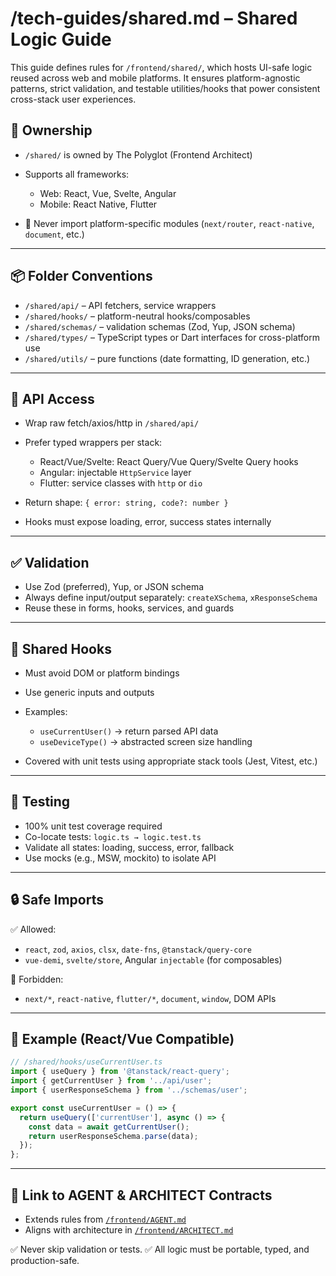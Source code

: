 # /tech-guides/shared.md – Shared Logic Guide

This guide defines rules for `/frontend/shared/`, which hosts UI-safe logic reused across web and mobile platforms. It ensures platform-agnostic patterns, strict validation, and testable utilities/hooks that power consistent cross-stack user experiences.

## 👥 Ownership

* `/shared/` is owned by The Polyglot (Frontend Architect)
* Supports all frameworks:

  * Web: React, Vue, Svelte, Angular
  * Mobile: React Native, Flutter
* 🚫 Never import platform-specific modules (`next/router`, `react-native`, `document`, etc.)

---

## 📦 Folder Conventions

* `/shared/api/` – API fetchers, service wrappers
* `/shared/hooks/` – platform-neutral hooks/composables
* `/shared/schemas/` – validation schemas (Zod, Yup, JSON schema)
* `/shared/types/` – TypeScript types or Dart interfaces for cross-platform use
* `/shared/utils/` – pure functions (date formatting, ID generation, etc.)

---

## 📡 API Access

* Wrap raw fetch/axios/http in `/shared/api/`
* Prefer typed wrappers per stack:

  * React/Vue/Svelte: React Query/Vue Query/Svelte Query hooks
  * Angular: injectable `HttpService` layer
  * Flutter: service classes with `http` or `dio`
* Return shape: `{ error: string, code?: number }`
* Hooks must expose loading, error, success states internally

---

## ✅ Validation

* Use Zod (preferred), Yup, or JSON schema
* Always define input/output separately: `createXSchema`, `xResponseSchema`
* Reuse these in forms, hooks, services, and guards

---

## 🧠 Shared Hooks

* Must avoid DOM or platform bindings
* Use generic inputs and outputs
* Examples:

  * `useCurrentUser()` → return parsed API data
  * `useDeviceType()` → abstracted screen size handling
* Covered with unit tests using appropriate stack tools (Jest, Vitest, etc.)

---

## 🧪 Testing

* 100% unit test coverage required
* Co-locate tests: `logic.ts → logic.test.ts`
* Validate all states: loading, success, error, fallback
* Use mocks (e.g., MSW, mockito) to isolate API

---

## 🔒 Safe Imports

✅ Allowed:

* `react`, `zod`, `axios`, `clsx`, `date-fns`, `@tanstack/query-core`
* `vue-demi`, `svelte/store`, Angular `injectable` (for composables)

🚫 Forbidden:

* `next/*`, `react-native`, `flutter/*`, `document`, `window`, DOM APIs

---

## 🧩 Example (React/Vue Compatible)

```ts
// /shared/hooks/useCurrentUser.ts
import { useQuery } from '@tanstack/react-query';
import { getCurrentUser } from '../api/user';
import { userResponseSchema } from '../schemas/user';

export const useCurrentUser = () => {
  return useQuery(['currentUser'], async () => {
    const data = await getCurrentUser();
    return userResponseSchema.parse(data);
  });
};
```

---

## 🧭 Link to AGENT & ARCHITECT Contracts

* Extends rules from [`/frontend/AGENT.md`](../frontend/AGENT.md)
* Aligns with architecture in [`/frontend/ARCHITECT.md`](../frontend/ARCHITECT.md)

✅ Never skip validation or tests.
✅ All logic must be portable, typed, and production-safe.

